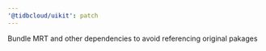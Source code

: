 ```yaml
---
'@tidbcloud/uikit': patch
---
```


Bundle MRT and other dependencies to avoid referencing original pakages
